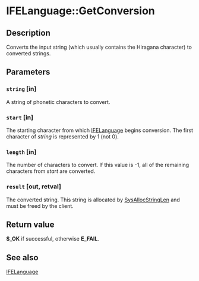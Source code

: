 # IFELanguage::GetConversion

## Description

Converts the input string (which usually contains the Hiragana character) to converted strings.

## Parameters

### `string` [in]

A string of phonetic characters to convert.

### `start` [in]

The starting character from which [IFELanguage](https://learn.microsoft.com/windows/desktop/api/msime/nn-msime-ifelanguage) begins conversion. The first character of *string* is represented by 1 (not 0).

### `length` [in]

The number of characters to convert. If this value is -1, all of the remaining characters from *start* are converted.

### `result` [out, retval]

The converted string. This string is allocated by [SysAllocStringLen](https://learn.microsoft.com/previous-versions/windows/desktop/api/oleauto/nf-oleauto-sysallocstringlen) and must be freed by the client.

## Return value

**S_OK** if successful, otherwise **E_FAIL**.

## See also

[IFELanguage](https://learn.microsoft.com/windows/desktop/api/msime/nn-msime-ifelanguage)